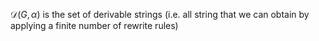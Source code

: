 $\mathcal{D}(G,\alpha)$ is the set of derivable strings 
(i.e. all string that we can obtain by applying a finite number of rewrite rules)